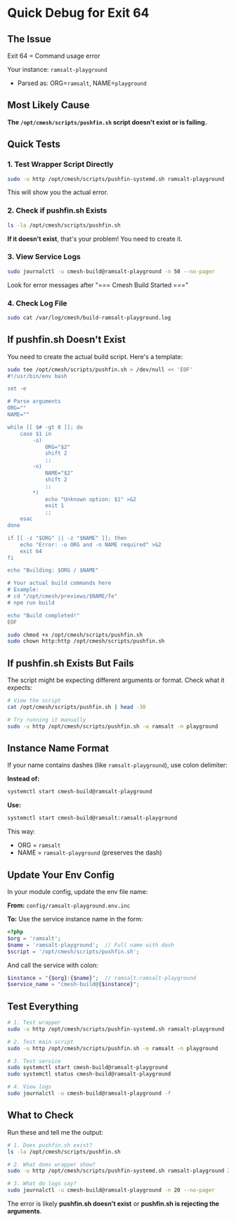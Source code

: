 # Quick Debug for Exit 64

## The Issue

Exit 64 = Command usage error

Your instance: `ramsalt-playground`
- Parsed as: ORG=`ramsalt`, NAME=`playground`

## Most Likely Cause

**The `/opt/cmesh/scripts/pushfin.sh` script doesn't exist or is failing.**

## Quick Tests

### 1. Test Wrapper Script Directly

```bash
sudo -u http /opt/cmesh/scripts/pushfin-systemd.sh ramsalt-playground
```

This will show you the actual error.

### 2. Check if pushfin.sh Exists

```bash
ls -la /opt/cmesh/scripts/pushfin.sh
```

**If it doesn't exist**, that's your problem! You need to create it.

### 3. View Service Logs

```bash
sudo journalctl -u cmesh-build@ramsalt-playground -n 50 --no-pager
```

Look for error messages after "=== Cmesh Build Started ==="

### 4. Check Log File

```bash
sudo cat /var/log/cmesh/build-ramsalt-playground.log
```

## If pushfin.sh Doesn't Exist

You need to create the actual build script. Here's a template:

```bash
sudo tee /opt/cmesh/scripts/pushfin.sh > /dev/null << 'EOF'
#!/usr/bin/env bash

set -e

# Parse arguments
ORG=""
NAME=""

while [[ $# -gt 0 ]]; do
    case $1 in
        -o)
            ORG="$2"
            shift 2
            ;;
        -n)
            NAME="$2"
            shift 2
            ;;
        *)
            echo "Unknown option: $1" >&2
            exit 1
            ;;
    esac
done

if [[ -z "$ORG" || -z "$NAME" ]]; then
    echo "Error: -o ORG and -n NAME required" >&2
    exit 64
fi

echo "Building: $ORG / $NAME"

# Your actual build commands here
# Example:
# cd "/opt/cmesh/previews/$NAME/fe"
# npm run build

echo "Build completed!"
EOF

sudo chmod +x /opt/cmesh/scripts/pushfin.sh
sudo chown http:http /opt/cmesh/scripts/pushfin.sh
```

## If pushfin.sh Exists But Fails

The script might be expecting different arguments or format. Check what it expects:

```bash
# View the script
cat /opt/cmesh/scripts/pushfin.sh | head -30

# Try running it manually
sudo -u http /opt/cmesh/scripts/pushfin.sh -o ramsalt -n playground
```

## Instance Name Format

If your name contains dashes (like `ramsalt-playground`), use colon delimiter:

**Instead of:**
```bash
systemctl start cmesh-build@ramsalt-playground
```

**Use:**
```bash
systemctl start cmesh-build@ramsalt:ramsalt-playground
```

This way:
- ORG = `ramsalt`
- NAME = `ramsalt-playground` (preserves the dash)

## Update Your Env Config

In your module config, update the env file name:

**From:** `config/ramsalt-playground.env.inc`

**To:** Use the service instance name in the form:

```php
<?php
$org = 'ramsalt';
$name = 'ramsalt-playground';  // Full name with dash
$script = '/opt/cmesh/scripts/pushfin.sh';
```

And call the service with colon:
```php
$instance = "{$org}:{$name}";  // ramsalt:ramsalt-playground
$service_name = "cmesh-build@{$instance}";
```

## Test Everything

```bash
# 1. Test wrapper
sudo -u http /opt/cmesh/scripts/pushfin-systemd.sh ramsalt-playground

# 2. Test main script
sudo -u http /opt/cmesh/scripts/pushfin.sh -o ramsalt -n playground

# 3. Test service
sudo systemctl start cmesh-build@ramsalt-playground
sudo systemctl status cmesh-build@ramsalt-playground

# 4. View logs
sudo journalctl -u cmesh-build@ramsalt-playground -f
```

## What to Check

Run these and tell me the output:

```bash
# 1. Does pushfin.sh exist?
ls -la /opt/cmesh/scripts/pushfin.sh

# 2. What does wrapper show?
sudo -u http /opt/cmesh/scripts/pushfin-systemd.sh ramsalt-playground 2>&1 | head -30

# 3. What do logs say?
sudo journalctl -u cmesh-build@ramsalt-playground -n 20 --no-pager
```

The error is likely **pushfin.sh doesn't exist** or **pushfin.sh is rejecting the arguments**.
